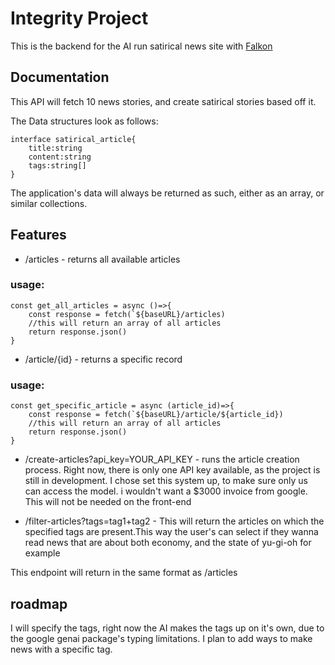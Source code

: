 
# Integrity Project

This is the backend for the AI run satirical news site with [Falkon](https://github.com/falkon2)
## Documentation
This API will fetch 10 news stories, and create satirical stories based off it.

The Data structures look as follows:
```
interface satirical_article{
    title:string
    content:string
    tags:string[]
}
```
The application's data will always be returned as such, either as an array, or similar collections.
## Features

- /articles - returns all available articles
### usage:
```
const get_all_articles = async ()=>{
    const response = fetch(`${baseURL}/articles)
    //this will return an array of all articles
    return response.json()
}
```
- /article/{id} - returns a specific record
### usage:
```
const get_specific_article = async (article_id)=>{
    const response = fetch(`${baseURL}/article/${article_id})
    //this will return an array of all articles
    return response.json()
}
```
- /create-articles?api_key=YOUR_API_KEY - runs the article creation process. Right now, there is only one API key available, as the project is still in development. I chose set this system up, to make sure only us can access the model. i wouldn't want a $3000 invoice from google. 
This will not be needed on the front-end

- /filter-articles?tags=tag1+tag2 - This will return the articles on which the specified tags are present.This way the user's can select if they wanna read news that are about both economy, and the state of yu-gi-oh for example

This endpoint will return in the same format as /articles

## roadmap

I will specify the tags, right now the AI makes the tags up on it's own, due to the google genai package's typing limitations.
I plan to add ways to make news with a specific tag.